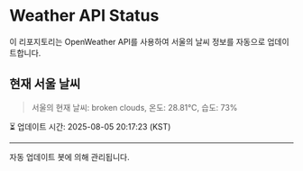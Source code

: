 
# Weather API Status

이 리포지토리는 OpenWeather API를 사용하여 서울의 날씨 정보를 자동으로 업데이트합니다.

## 현재 서울 날씨
> 서울의 현재 날씨: broken clouds, 온도: 28.81°C, 습도: 73%

⏳ 업데이트 시간: 2025-08-05 20:17:23 (KST)

---
자동 업데이트 봇에 의해 관리됩니다.
